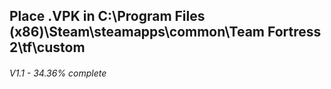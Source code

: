 ## Place .VPK in C:\Program Files (x86)\Steam\steamapps\common\Team Fortress 2\tf\custom
###### V1.1 - 34.36% complete
